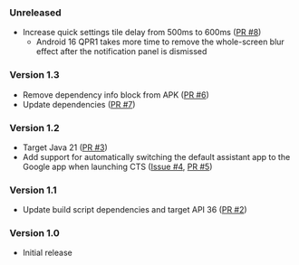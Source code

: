 <!--
    When adding new changelog entries, use [Issue #0] to link to issues and
    [PR #0] to link to pull requests. Then run:

        ./gradlew changelogUpdateLinks

    to update the actual links at the bottom of the file.
-->

### Unreleased

* Increase quick settings tile delay from 500ms to 600ms ([PR #8])
  * Android 16 QPR1 takes more time to remove the whole-screen blur effect after the notification panel is dismissed

### Version 1.3

* Remove dependency info block from APK ([PR #6])
* Update dependencies ([PR #7])

### Version 1.2

* Target Java 21 ([PR #3])
* Add support for automatically switching the default assistant app to the Google app when launching CTS ([Issue #4], [PR #5])

### Version 1.1

* Update build script dependencies and target API 36 ([PR #2])

### Version 1.0

* Initial release

<!-- Do not manually edit the lines below. Use `./gradlew changelogUpdateLinks` to regenerate. -->
[Issue #4]: https://github.com/chenxiaolong/CTSLauncher/issues/4
[PR #2]: https://github.com/chenxiaolong/CTSLauncher/pull/2
[PR #3]: https://github.com/chenxiaolong/CTSLauncher/pull/3
[PR #5]: https://github.com/chenxiaolong/CTSLauncher/pull/5
[PR #6]: https://github.com/chenxiaolong/CTSLauncher/pull/6
[PR #7]: https://github.com/chenxiaolong/CTSLauncher/pull/7
[PR #8]: https://github.com/chenxiaolong/CTSLauncher/pull/8
